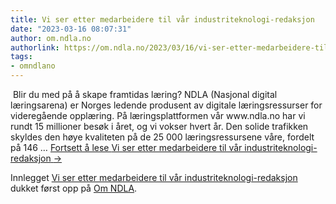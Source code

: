 ```yaml
---
title: Vi ser etter medarbeidere til vår industriteknologi-redaksjon
date: "2023-03-16 08:07:31"
author: om.ndla.no
authorlink: https://om.ndla.no/2023/03/16/vi-ser-etter-medarbeidere-til-var-industriteknologi-redaksjon/
tags:
- omndlano
---
```

<p> Blir du med på å skape framtidas læring? NDLA (Nasjonal digital læringsarena) er Norges ledende produsent av digitale læringsressurser for videregående opplæring. På læringsplattformen vår www.ndla.no har vi rundt 15 millioner besøk i året, og vi vokser hvert år. Den solide trafikken skyldes den høye kvaliteten på de 25 000 læringsressursene våre, fordelt på 146 &#8230; <a href="https://om.ndla.no/2023/03/16/vi-ser-etter-medarbeidere-til-var-industriteknologi-redaksjon/" class="more-link">Fortsett å lese <span class="screen-reader-text">Vi ser etter medarbeidere til vår industriteknologi-redaksjon</span> <span class="meta-nav">&#8594;</span></a></p>
<p>Innlegget <a rel="nofollow" href="https://om.ndla.no/2023/03/16/vi-ser-etter-medarbeidere-til-var-industriteknologi-redaksjon/">Vi ser etter medarbeidere til vår industriteknologi-redaksjon</a> dukket først opp på <a rel="nofollow" href="https://om.ndla.no">Om NDLA</a>.</p>
